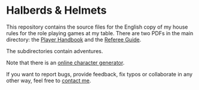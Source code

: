 # Halberds & Helmets

This repository contains the source files for the English copy of my
house rules for the role playing games at my table. There are two PDFs
in the main directory: the
[Player Handbook](Halberds-and-Helmets.pdf) and the
[Referee Guide](Halberds-and-Helmets-Ref-Guide.pdf).

The subdirectories contain adventures.

Note that there is an
[online character generator](https://campaignwiki.org/halberdsnhelmets/en).

If you want to report bugs, provide feedback, fix typos or collaborate
in any other way, feel free to
[contact me](https://alexschroeder.ch/wiki/Contact).
